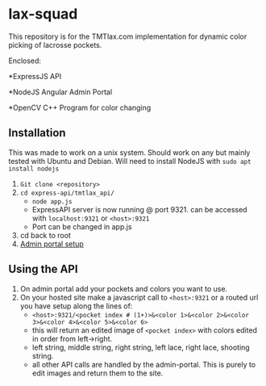 # lax-squad
This repository is for the TMTlax.com implementation for dynamic color picking of lacrosse pockets.

Enclosed:

*ExpressJS API

*NodeJS Angular Admin Portal

*OpenCV C++ Program for color changing

## Installation
This was made to work on a unix system. Should work on any but mainly tested with Ubuntu and Debian.
Will need to install NodeJS with `sudo apt install nodejs`
1. `Git clone <repository>`
2.  `cd express-api/tmtlax_api/`
    * `node app.js`
    * ExpressAPI server is now running @ port 9321. can be accessed with `localhost:9321` or `<host>:9321`
    * Port can be changed in app.js  
3. cd back to root
4. [Admin portal setup](/admin-portal/README.md) 

## Using the API
1. On admin portal add your pockets and colors you want to use.
2. On your hosted site make a javascript call to `<host>:9321` or a routed url you have setup along the lines of:
    * `<host>:9321/<pocket index # (1+)>&<color 1>&<color 2>&<color 3>&<color 4>&<color 5>&<color 6>`
    * this will return an edited image of `<pocket index>` with colors edited in order from left->right. 
    * left string, middle string, right string, left lace, right lace, shooting string.
    * all other API calls are handled by the admin-portal. This is purely to edit images and return them to the site.
    

